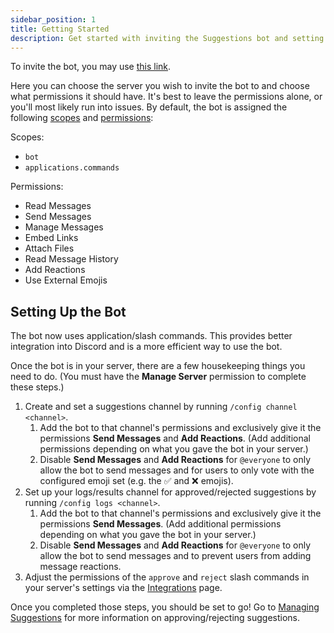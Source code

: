```yaml
---
sidebar_position: 1
title: Getting Started
description: Get started with inviting the Suggestions bot and setting up its primary features.
---
```


To invite the bot, you may use [this link](https://discord.com/oauth2/authorize?client_id=474051954998509571&permissions=388160&scope=applications.commands+bot).

Here you can choose the server you wish to invite the bot to and choose what permissions it should have. It's best to leave the permissions alone, or you'll most likely run into issues. By default, the bot is assigned the following [scopes](https://discord.com/developers/docs/topics/oauth2#shared-resources-oauth2-scopes) and [permissions](https://support.discord.com/hc/en-us/articles/206029707-Setting-Up-Permissions-FAQ):

Scopes:
* `bot`
* `applications.commands`

Permissions:
* Read Messages
* Send Messages
* Manage Messages
* Embed Links
* Attach Files
* Read Message History
* Add Reactions
* Use External Emojis

## Setting Up the Bot

The bot now uses application/slash commands. This provides better integration into Discord and is a more efficient way to use the bot.

Once the bot is in your server, there are a few housekeeping things you need to do. (You must have the **Manage Server** permission to complete these steps.)

1. Create and set a suggestions channel by running `/config channel <channel>`. 
   1. Add the bot to that channel's permissions and exclusively give it the permissions **Send Messages** and **Add Reactions**. (Add additional permissions depending on what you gave the bot in your server.)
   2. Disable **Send Messages** and **Add Reactions** for `@everyone` to only allow the bot to send messages and for users to only vote with the configured emoji set (e.g. the ✅ and ❌ emojis).
2. Set up your logs/results channel for approved/rejected suggestions by running `/config logs <channel>`.
   1. Add the bot to that channel's permissions and exclusively give it the permissions **Send Messages**. (Add additional permissions depending on what you gave the bot in your server.)
   2. Disable **Send Messages** and **Add Reactions** for `@everyone` to only allow the bot to send messages and to prevent users from adding message reactions.
3. Adjust the permissions of the `approve` and `reject` slash commands in your server's settings via the [Integrations](https://support.discord.com/hc/en-us/articles/360045093012-Server-Integrations-Page) page.

Once you completed those steps, you should be set to go! Go to [Managing Suggestions](managing-suggestions.mdx) for more information on approving/rejecting suggestions.
